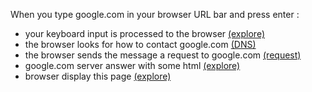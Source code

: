 
When you type google.com in your browser URL bar and press enter : 

- your keyboard input is processed to the browser [(explore)](./keyboard/index.md)
- the browser looks for how to contact google.com [(DNS)](./keyboard/index.md)
- the browser sends the message a request to google.com [(request)](./keyboard/index.md)
- google.com server answer with some html [(explore)](./server/index.md)
- browser display this page [(explore)](./display/index.md)
